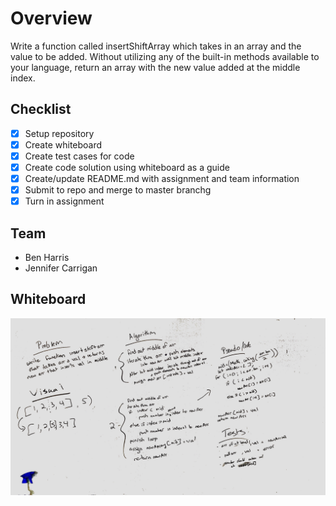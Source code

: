 # Overview
Write a function called insertShiftArray which takes in an array and the value to be added. Without utilizing any of the built-in methods available to your language, return an array with the new value added at the middle index.

## Checklist
- [x] Setup repository
- [x] Create whiteboard
- [x] Create test cases for code
- [x] Create code solution using whiteboard as a guide
- [x] Create/update README.md with assignment and team information
- [x] Submit to repo and merge to master branchg
- [x] Turn in assignment

## Team
* Ben Harris
* Jennifer Carrigan

## Whiteboard
![Whiteboard](./images/whiteboard.jpg)